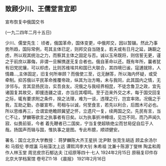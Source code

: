 ## 致顾少川、王儒堂言宜即
宣布恢复中俄国交书

(一九二四年二月十五日)

少川、儒堂先生：
顷者，俄国革命，国体变更，中俄邦交，因以暂辍。然此乃事势所趋，国际常例，苟其主体已定，则邦交自当随复。若夫或有日月之延，踌蹰之虑，所以观其统治之力，而察其主体之固定与否。诚以玉帛既将，则信誓无更，谨之于前庶以寡侮，非谓一旦解携遂无复合者也。俄自革命以还。既有年所，曩者犹有旧党扰攘，可以却虑，比则苏维埃共和国已大联合，其四境已谧，寇逋就除，人情趣…,主体固定，旧复何所审顾？而俄使三至，讫无酬答，所以海内怀疑，或受牵制。抑苏俄以平民革命推覆帝政，纵其为治方略，未与我同，此其国内之情，无涉邻与。言其显扬民治，实吾良友。况俄之与我经界相昆，不徒念鲁卫之政，宜先诸国复其故交，即援连疆之谊，亦当应其嘤鸣。至于迩来外交之术，每于国交回复之际，辄有要求附之条件，揆之法理，难为一谈，违理之行，岂宜率效。况俄之于我，互助之勤，亦屡宣布，苟相与以诚，何至食言，若先以利合，后图木可必也。所以思维再三，佥谓宜绝瞻顾冀望之怀，立遗尺一复，续两国之交。先民有言，当仁不让，梦麟等欲言之执事者有日矣。以为执事折冲樽俎，见岂不同，而乃声闻久寂、似畏前驱，今者
着先鞭者已二国矣，宁当复使超轶绝尘而甘局促自后于人哉。扬国声而辑与国，惟执事之是图。专此布臆，顺颂健安。

署名：国立北京大学教授：
蒋梦麟陈大齐王星拱
沈尹默  张竞生胡适
顾孟余汤尔和  马叙伦
李煜瀛  马裕藻沈上远
谭熙鸿李大钊  朱希祖
沈兼十陈源丁燮林
陶孟和周作人林玉堂
周览皮宗石郁达夫
江绍原等四十·七人
1924年2月15日
原稿复印件存北京大学档案馆
卷号Z11·18
《晨报》
1921年2月16日

